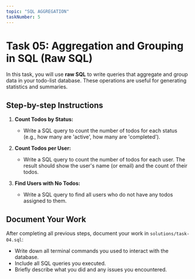 ```yaml
---
topic: "SQL AGGREGATION"
taskNumber: 5
---
```


# Task 05: Aggregation and Grouping in SQL (Raw SQL)

In this task, you will use **raw SQL** to write queries that aggregate and group data in your todo-list database. These operations are useful for generating statistics and summaries.

## Step-by-step Instructions

1. **Count Todos by Status:**

   - Write a SQL query to count the number of todos for each status (e.g., how many are 'active', how many are 'completed').

2. **Count Todos per User:**

   - Write a SQL query to count the number of todos for each user. The result should show the user's name (or email) and the count of their todos.

3. **Find Users with No Todos:**
   - Write a SQL query to find all users who do not have any todos assigned to them.

## Document Your Work

After completing all previous steps, document your work in `solutions/task-04.sql`:

- Write down all terminal commands you used to interact with the database.
- Include all SQL queries you executed.
- Briefly describe what you did and any issues you encountered.
